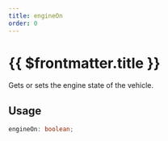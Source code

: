 ```yaml
---
title: engineOn
order: 0
---
```


# {{ $frontmatter.title }}

Gets or sets the engine state of the vehicle.

## Usage

```ts
engineOn: boolean;
```
